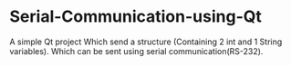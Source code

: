 # Serial-Communication-using-Qt
A simple Qt project Which send a structure (Containing 2 int and 1 String variables). Which can be sent using serial communication(RS-232).
